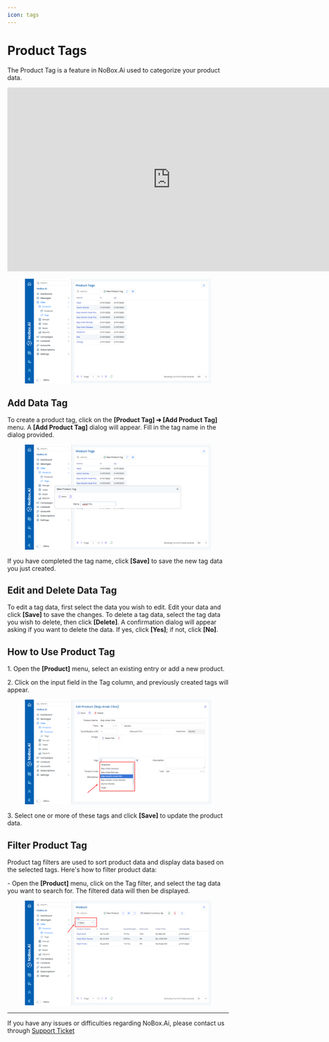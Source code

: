 ```yaml
---
icon: tags
---
```


# <i class="fa-regular fa-tags"></i> Product Tags

The Product Tag is a feature in NoBox.Ai used to categorize your product data.

<iframe width="742" height="418" src="https://www.youtube.com/embed/OZ3wlC0JokA/" title="01. Instalasi NoBox Desktop" frameborder="0" allow="accelerometer; autoplay; clipboard-write; encrypted-media; gyroscope; picture-in-picture; web-share" referrerpolicy="strict-origin-when-cross-origin" allowfullscreen></iframe>

<figure><img src="../../.gitbook/assets/Product Tags.png" alt=""><figcaption></figcaption></figure>

## **Add Data Tag**

To create a product tag, click on the **\[Product Tag] ➔ \[Add Product Tag]** menu. A **\[Add Product Tag]** dialog will appear. Fill in the tag name in the dialog provided.

<figure><img src="../../.gitbook/assets/New Tag.png" alt=""><figcaption></figcaption></figure>

If you have completed the tag name, click **\[Save]** to save the new tag data you just created.

## **Edit and Delete Data Tag**

To edit a tag data, first select the data you wish to edit. Edit your data and click **\[Save]** to save the changes. To delete a tag data, select the tag data you wish to delete, then click **\[Delete]**. A confirmation dialog will appear asking if you want to delete the data. If yes, click **\[Yes]**; if not, click **\[No]**.

## **How to Use Product Tag**

1\. Open the **\[Product]** menu, select an existing entry or add a new product.

2\. Click on the input field in the Tag column, and previously created tags will appear.

<figure><img src="../../.gitbook/assets/Cara Tag (1).png" alt=""><figcaption></figcaption></figure>

3\. Select one or more of these tags and click **\[Save]** to update the product data.

## **Filter Product Tag**

Product tag filters are used to sort product data and display data based on the selected tags. Here's how to filter product data:

\- Open the **\[Product]** menu, click on the Tag filter, and select the tag data you want to search for. The filtered data will then be displayed.

<figure><img src="../../.gitbook/assets/Filter tag.png" alt=""><figcaption></figcaption></figure>

---

If you have any issues or difficulties regarding NoBox.Ai, please contact us through [Support Ticket](https://crm.nobox.ai/clients/tickets)
